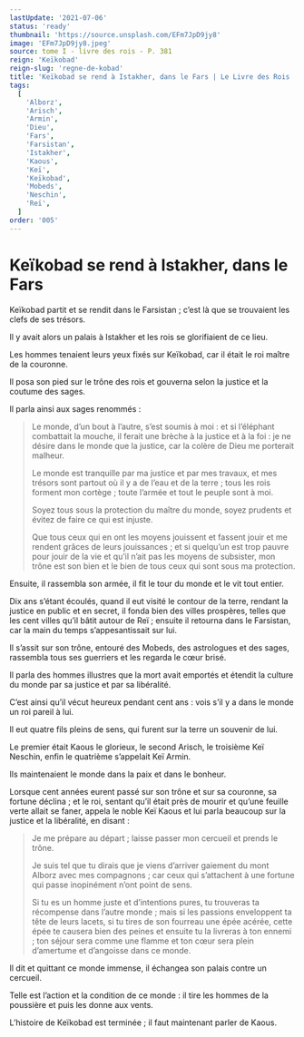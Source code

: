 ```yaml
---
lastUpdate: '2021-07-06'
status: 'ready'
thumbnail: 'https://source.unsplash.com/EFm7JpD9jy8'
image: 'EFm7JpD9jy8.jpeg'
source: tome I - livre des rois - P. 381
reign: 'Keïkobad'
reign-slug: 'regne-de-kobad'
title: 'Keïkobad se rend à Istakher, dans le Fars | Le Livre des Rois | Shâhnâmeh'
tags:
  [
    'Alborz',
    'Arisch',
    'Armin',
    'Dieu',
    'Fars',
    'Farsistan',
    'Istakher',
    'Kaous',
    'Keï',
    'Keïkobad',
    'Mobeds',
    'Neschin',
    'Reï',
  ]
order: '005'
---
```


# Keïkobad se rend à Istakher, dans le Fars

Keïkobad partit et se rendit dans le Farsistan ; c’est là que se trouvaient les clefs de ses trésors.

Il y avait alors un palais à Istakher et les rois se glorifiaient de ce lieu.

Les hommes tenaient leurs yeux fixés sur Keïkobad, car il était le roi maître de la couronne.

Il posa son pied sur le trône des rois et gouverna selon la justice et la coutume des sages.

Il parla ainsi aux sages renommés :

> Le monde, d’un bout à l’autre, s’est soumis à moi : et si l’éléphant combattait la mouche, il ferait une brèche à la justice et à la foi : je ne désire dans le monde que la justice, car la colère de Dieu me porterait malheur.
>
> Le monde est tranquille par ma justice et par mes travaux, et mes trésors sont partout où il y a de l’eau et de la terre ; tous les rois forment mon cortège ; toute l’armée et tout le peuple sont à moi.
>
> Soyez tous sous la protection du maître du monde, soyez prudents et évitez de faire ce qui est injuste.
>
> Que tous ceux qui en ont les moyens jouissent et fassent jouir et me rendent grâces de leurs jouissances ; et si quelqu’un est trop pauvre pour jouir de la vie et qu’il n’ait pas les moyens de subsister, mon trône est son bien et le bien de tous ceux qui sont sous ma protection.

Ensuite, il rassembla son armée, il fit le tour du monde et le vit tout entier.

Dix ans s’étant écoulés, quand il eut visité le contour de la terre, rendant la justice en public et en secret, il fonda bien des villes prospères, telles que les cent villes qu’il bâtit autour de Reï ; ensuite il retourna dans le Farsistan, car la main du temps s’appesantissait sur lui.

Il s’assit sur son trône, entouré des Mobeds, des astrologues et des sages, rassembla tous ses guerriers et les regarda le cœur brisé.

Il parla des hommes illustres que la mort avait emportés et étendit la culture du monde par sa justice et par sa libéralité.

C’est ainsi qu’il vécut heureux pendant cent ans : vois s’il y a dans le monde un roi pareil à lui.

Il eut quatre fils pleins de sens, qui furent sur la terre un souvenir de lui.

Le premier était Kaous le glorieux, le second Arisch, le troisième Keï Neschin, enfin le quatrième s’appelait Keï Armin.

Ils maintenaient le monde dans la paix et dans le bonheur.

Lorsque cent années eurent passé sur son trône et sur sa couronne, sa fortune déclina ; et le roi, sentant qu’il était près de mourir et qu’une feuille verte allait se faner, appela le noble Keï Kaous et lui parla beaucoup sur la justice et la libéralité, en disant :

> Je me prépare au départ ; laisse passer mon cercueil et prends le trône.
>
> Je suis tel que tu dirais que je viens d’arriver gaiement du mont Alborz avec mes compagnons ; car ceux qui s’attachent à une fortune qui passe inopinément n’ont point de sens.
>
> Si tu es un homme juste et d’intentions pures, tu trouveras ta récompense dans l’autre monde ; mais si les passions enveloppent ta tête de leurs lacets, si tu tires de son fourreau une épée acérée, cette épée te causera bien des peines et ensuite tu la livreras à ton ennemi ; ton séjour sera comme une flamme et ton cœur sera plein d’amertume et d’angoisse dans ce monde.

Il dit et quittant ce monde immense, il échangea son palais contre un cercueil.

Telle est l’action et la condition de ce monde : il tire les hommes de la poussière et puis les donne aux vents.

L’histoire de Keïkobad est terminée ; il faut maintenant parler de Kaous.
